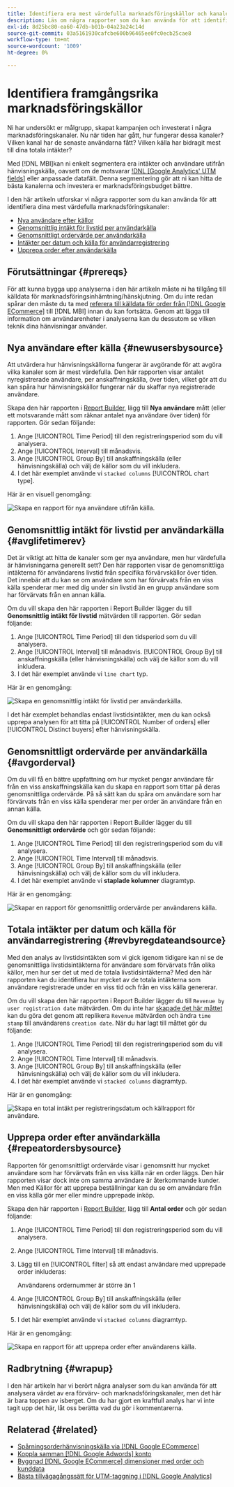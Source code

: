 ```yaml
---
title: Identifiera era mest värdefulla marknadsföringskällor och kanaler
description: Läs om några rapporter som du kan använda för att identifiera dina mest värdefulla marknadsföringskanaler.
exl-id: 8d25bc80-ea60-47db-b01b-04a23a24c14d
source-git-commit: 03a5161930cafcbe600b96465ee0fc0ecb25cae8
workflow-type: tm+mt
source-wordcount: '1009'
ht-degree: 0%

---
```


# Identifiera framgångsrika marknadsföringskällor

Ni har undersökt er målgrupp, skapat kampanjen och investerat i några marknadsföringskanaler. Nu när tiden har gått, hur fungerar dessa kanaler? Vilken kanal har de senaste användarna fått? Vilken källa har bidragit mest till dina totala intäkter?

Med [!DNL MBI]kan ni enkelt segmentera era intäkter och användare utifrån hänvisningskälla, oavsett om de motsvarar [!DNL [Google Analytics' UTM fields]](https://support.google.com/analytics/answer/1191184?hl=en) eller anpassade datafält. Denna segmentering gör att ni kan hitta de bästa kanalerna och investera er marknadsföringsbudget bättre.

I den här artikeln utforskar vi några rapporter som du kan använda för att identifiera dina mest värdefulla marknadsföringskanaler:

* [Nya användare efter källor](#newusersbysource)
* [Genomsnittlig intäkt för livstid per användarkälla](#avglifetimerev)
* [Genomsnittligt ordervärde per användarkälla](#avgorderval)
* [Intäkter per datum och källa för användarregistrering](#revbyregdateandsource)
* [Upprepa order efter användarkälla](#repeatordersbysource)

## Förutsättningar {#prereqs}

För att kunna bygga upp analyserna i den här artikeln måste ni ha tillgång till källdata för marknadsföringsinhämtning/hänskjutning. Om du inte redan spårar den måste du ta med [referera till källdata för order från [!DNL Google ECommerce]](../importing-data/integrations/google-ecommerce.md) till [!DNL MBI] innan du kan fortsätta. Genom att lägga till information om användarenheter i analyserna kan du dessutom se vilken teknik dina hänvisningar använder.

## Nya användare efter källa {#newusersbysource}

Att utvärdera hur hänvisningskällorna fungerar är avgörande för att avgöra vilka kanaler som är mest värdefulla. Den här rapporten visar antalet nyregistrerade användare, per anskaffningskälla, över tiden, vilket gör att du kan spåra hur hänvisningskällor fungerar när du skaffar nya registrerade användare.

Skapa den här rapporten i [Report Builder](../../tutorials/using-visual-report-builder.md), lägg till **Nya användare** mått (eller ett motsvarande mått som räknar antalet nya användare över tiden) för rapporten. Gör sedan följande:

1. Ange [!UICONTROL Time Period] till den registreringsperiod som du vill analysera.
1. Ange [!UICONTROL Interval] till månadsvis.
1. Ange [!UICONTROL Group By] till anskaffningskälla (eller hänvisningskälla) och välj de källor som du vill inkludera.
1. I det här exemplet använde vi `stacked columns` [!UICONTROL chart type].

Här är en visuell genomgång:

![Skapa en rapport för nya användare utifrån källa.](../../assets/New_Users_by_source.gif)

## Genomsnittlig intäkt för livstid per användarkälla {#avglifetimerev}

Det är viktigt att hitta de kanaler som ger nya användare, men hur värdefulla är hänvisningarna generellt sett? Den här rapporten visar de genomsnittliga intäkterna för användarens livstid från specifika förvärvskällor över tiden. Det innebär att du kan se om användare som har förvärvats från en viss källa spenderar mer med dig under sin livstid än en grupp användare som har förvärvats från en annan källa.

Om du vill skapa den här rapporten i Report Builder lägger du till **Genomsnittlig intäkt för livstid** mätvärden till rapporten. Gör sedan följande:

1. Ange [!UICONTROL Time Period] till den tidsperiod som du vill analysera.
1. Ange [!UICONTROL Interval] till månadsvis.
   [!UICONTROL Group By] till anskaffningskälla (eller hänvisningskälla) och välj de källor som du vill inkludera.
1. I det här exemplet använde vi `line chart` typ.

Här är en genomgång:

![Skapa en genomsnittlig intäkt för livstid per användarkälla](../../assets/Lifetime_revenue_by_user_source.gif).

I det här exemplet behandlas endast livstidsintäkter, men du kan också upprepa analysen för att titta på [!UICONTROL Number of orders] eller [!UICONTROL Distinct buyers] efter hänvisningskälla.

## Genomsnittligt ordervärde per användarkälla {#avgorderval}

Om du vill få en bättre uppfattning om hur mycket pengar användare får från en viss anskaffningskälla kan du skapa en rapport som tittar på deras genomsnittliga ordervärde. På så sätt kan du spåra om användare som har förvärvats från en viss källa spenderar mer per order än användare från en annan källa.

Om du vill skapa den här rapporten i Report Builder lägger du till **Genomsnittligt ordervärde** och gör sedan följande:

1. Ange [!UICONTROL Time Period] till den registreringsperiod som du vill analysera.
1. Ange [!UICONTROL Time Interval] till månadsvis.
1. Ange [!UICONTROL Group By] till anskaffningskälla (eller hänvisningskälla) och välj de källor som du vill inkludera.
1. I det här exemplet använde vi **staplade kolumner** diagramtyp.

Här är en genomgång:

![Skapar en rapport för genomsnittlig ordervärde per användarens källa.](../../assets/Average_order_value_by_source.gif)

## Totala intäkter per datum och källa för användarregistrering {#revbyregdateandsource}

Med den analys av livstidsintäkten som vi gick igenom tidigare kan ni se de genomsnittliga livstidsintäkterna för användare som förvärvats från olika källor, men hur ser det ut med de totala livstidsintäkterna? Med den här rapporten kan du identifiera hur mycket av de totala intäkterna som användare registrerade under en viss tid och från en viss källa genererar.

Om du vill skapa den här rapporten i Report Builder lägger du till `Revenue by user registration date` mätvärden. Om du inte har [skapade det här måttet](../../data-user/reports/ess-manage-data-metrics.md) kan du göra det genom att replikera `Revenue` mätvärden och ändra `time stamp` till användarens `creation date`. När du har lagt till måttet gör du följande:

1. Ange [!UICONTROL Time Period] till den registreringsperiod som du vill analysera.
1. Ange [!UICONTROL Time Interval] till månadsvis.
1. Ange [!UICONTROL Group By] till anskaffningskälla (eller hänvisningskälla) och välj de källor som du vill inkludera.
1. I det här exemplet använde vi `stacked columns` diagramtyp.

Här är en genomgång:

![Skapa en total intäkt per registreringsdatum och källrapport för användare.](../../assets/Revenue_by_user_registration_date_and_source.gif)

## Upprepa order efter användarkälla {#repeatordersbysource}

Rapporten för genomsnittligt ordervärde visar i genomsnitt hur mycket användare som har förvärvats från en viss källa när en order läggs. Den här rapporten visar dock inte om samma användare är återkommande kunder. Men med Källor för att upprepa beställningar kan du se om användare från en viss källa gör mer eller mindre upprepade inköp.

Skapa den här rapporten i [Report Builder](../../tutorials/using-visual-report-builder.md), lägg till **Antal order** och gör sedan följande:

1. Ange [!UICONTROL Time Period] till den registreringsperiod som du vill analysera.
1. Ange [!UICONTROL Time Interval] till månadsvis.
1. Lägg till en [!UICONTROL filter] så att endast användare med upprepade order inkluderas:

   Användarens ordernummer är större än 1

1. Ange [!UICONTROL Group By] till anskaffningskälla (eller hänvisningskälla) och välj de källor som du vill inkludera.
1. I det här exemplet använde vi `stacked columns` diagramtyp.

Här är en genomgång:

![Skapa en rapport för att upprepa order efter användarens källa.](../../assets/Repeat_orders_by_user_source.gif)


## Radbrytning {#wrapup}

I den här artikeln har vi berört några analyser som du kan använda för att analysera värdet av era förvärv- och marknadsföringskanaler, men det här är bara toppen av isberget. Om du har gjort en kraftfull analys har vi inte tagit upp det här, låt oss berätta vad du gör i kommentarerna.

## Relaterad {#related}

* [Spårningsorderhänvisningskälla via [!DNL Google ECommerce]](../importing-data/integrations/google-ecommerce.md)
* [Koppla samman [!DNL Google Adwords] konto](../importing-data/integrations/google-adwords.md)
* [Byggnad [!DNL Google ECommerce] dimensioner med order och kunddata](../data-warehouse-mgr/bldg-google-ecomm-dim.md)
* [Bästa tillvägagångssätt för UTM-taggning i [!DNL Google Analytics]](../../best-practices/utm-tagging-google.md)
